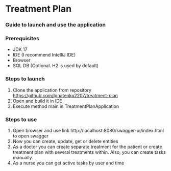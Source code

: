 # Treatment Plan

### Guide to launch and use the application

### Prerequisites

* JDK 17
* IDE (I recommend IntelliJ IDE)
* Browser
* SQL DB (Optional. H2 is used by default)

### Steps to launch

1. Clone the application from repository https://github.com/Ignatenko2207/treatment-plan
2. Open and build it in IDE
3. Execute method main in TreatmentPlanApplication

### Steps to use

1. Open browser and use link http://localhost:8080/swagger-ui/index.html to open swagger
2. Now you can create, update, get or delete entities
3. As a doctor you can create separate treatment for the patient or 
create treatment plan with several treatments within. Also, you can create tasks manually.
4. As a nurse you can get active tasks by user and time
